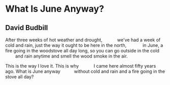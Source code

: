 # What Is June Anyway?
## David Budbill
After three weeks of hot weather and drought,
           we've had a week of cold and rain,
just the way it ought to be here in the north,
            in June, a fire going in the woodstove
all day long, so you can go outside in the cold
            and rain anytime and smell
the wood smoke in the air.

This is the way I love it. This is why
           I came here almost
fifty years ago. What is June anyway
          without cold and rain
and a fire going in the stove all day?